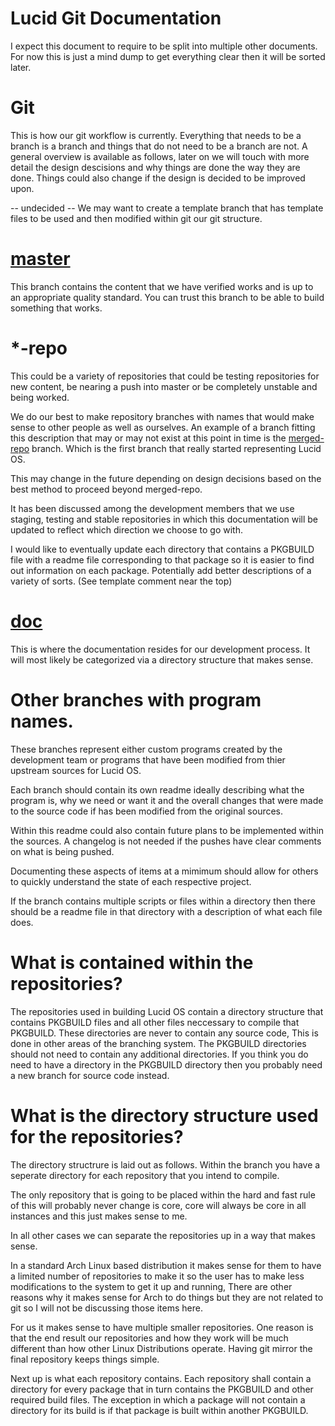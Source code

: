 Lucid Git Documentation
=====

I expect this document to require to be split into multiple other documents. For now this is just a mind dump to get everything clear then it will be sorted later.

Git
=====

This is how our git workflow is currently. Everything that needs to be a branch is a branch and things that do not need to be a branch are not. A general overview is available as follows, later on we will touch with more detail the design descisions and why things are done the way they are done. Things could also change if the design is decided to be improved upon.

-- undecided --
We may want to create a template branch that has template files to be used and then modified within git our git structure.

[master](https://github.com/edge226/lucid)
=====

This branch contains the content that we have verified works and is up to an appropriate quality standard. You can trust this branch to be able to build something that works.

*-repo
=====

This could be a variety of repositories that could be testing repositories for new content, be nearing a push into master or be completely unstable and being worked.

We do our best to make repository branches with names that would make sense to other people as well as ourselves. An example of a branch fitting this description that may or may not exist at this point in time is the [merged-repo](https://github.com/edge226/lucid/tree/merged-repo) branch. Which is the first branch that really started representing Lucid OS.

This may change in the future depending on design decisions based on the best method to proceed beyond merged-repo.

It has been discussed among the development members that we use staging, testing and stable repositories in which this documentation will be updated to reflect which direction we choose to go with.

I would like to eventually update each directory that contains a PKGBUILD file with a readme file corresponding to that package so it is easier to find out information on each package. Potentially add better descriptions of a variety of sorts. (See template comment near the top)

[doc](/README.md)
=====

This is where the documentation resides for our development process. It will most likely be categorized via a directory structure that makes sense.

Other branches with program names.
=====

These branches represent either custom programs created by the development team or programs that have been modified from thier upstream sources for Lucid OS.

Each branch should contain its own readme ideally describing what the program is, why we need or want it and the overall changes that were made to the source code if has been modified from the original sources.

Within this readme could also contain future plans to be implemented within the sources. A changelog is not needed if the pushes have clear comments on what is being pushed.

Documenting these aspects of items at a mimimum should allow for others to quickly understand the state of each respective project.

If the branch contains multiple scripts or files within a directory then there should be a readme file in that directory with a description of what each file does.

What is contained within the repositories?
=====

The repositories used in building Lucid OS contain a directory structure that contains PKGBUILD files and all other files neccessary to compile that PKGBUILD. These directories are never to contain any source code, This is done in other areas of the branching system. The PKGBUILD directories should not need to contain any additional directories. If you think you do need to have a directory in the PKGBUILD directory then you probably need a new branch for source code instead.

What is the directory structure used for the repositories?
=====

The directory structrure is laid out as follows. Within the branch you have a seperate directory for each repository that you intend to compile.

The only repository that is going to be placed within the hard and fast rule of this will probably never change is core, core will always be core in all instances and this just makes sense to me.

In all other cases we can separate the repositories up in a way that makes sense.

In a standard Arch Linux based distribution it makes sense for them to have a limited number of repositories to make it so the user has to make less modifications to the system to get it up and running, There are other reasons why it makes sense for Arch to do things but they are not related to git so I will not be discussing those items here.

For us it makes sense to have multiple smaller repositories. One reason is that the end result our repositories and how they work will be much different than how other Linux Distributions operate. Having git mirror the final repository keeps things simple.

Next up is what each repository contains. Each repository shall contain a directory for every package that in turn contains the PKGBUILD and other required build files. The exception in which a package will not contain a directory for its build is if that package is built within another PKGBUILD.
